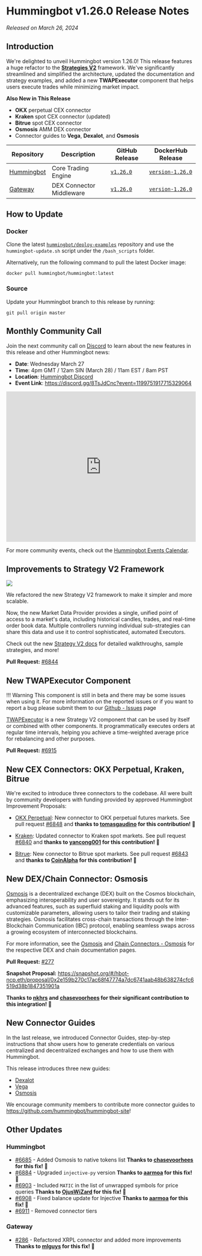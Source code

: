 # Hummingbot v1.26.0 Release Notes

*Released on March 26, 2024*

## Introduction

We're delighted to unveil Hummingbot version 1.26.0! This release features a huge refactor to the [**Strategies V2**](/strategies) framework. We've significantly streamlined and simplified the architecture, updated the documentation and strategy examples, and added a new **TWAPExecutor** component that helps users execute trades while minimizing market impact.

**Also New in This Release**

* **OKX** perpetual CEX connector
* **Kraken** spot CEX connector (updated)
* **Bitrue** spot CEX connector
* **Osmosis** AMM DEX connector
* Connector guides to **Vega**, **Dexalot**, and **Osmosis**

| Repository | Description | GitHub Release | DockerHub Release |
|------------|-------------|----------------|-------------------|
| [Hummingbot](https://github.com/hummingbot/hummingbot) | Core Trading Engine | [`v1.26.0`](https://github.com/hummingbot/hummingbot/releases/tag/v1.26.0) | [`version-1.26.0`](https://hub.docker.com/r/hummingbot/hummingbot/tags?name=version-1.26.0) |
| [Gateway](https://github.com/hummingbot/gateway) | DEX Connector Middleware | [`v1.26.0`](https://github.com/hummingbot/gateway/releases/tag/v1.26.0) | [`version-1.26.0`](https://hub.docker.com/r/hummingbot/gateway/tags?name=version-1.26.0) |

## How to Update

### Docker

Clone the latest [`hummingbot/deploy-examples`](https://github.com/hummingbot/deploy-examples) repository and use the `hummingbot-update.sh` script under the `/bash_scripts` folder.

Alternatively, run the following command to pull the latest Docker image:

```
docker pull hummingbot/hummingbot:latest
```

### Source

Update your Hummingbot branch to this release by running:

```
git pull origin master
```

## Monthly Community Call

Join the next community call on [Discord](https://discord.gg/hummingbot) to learn about the new features in this release and other Hummingbot news:

* **Date**: Wednesday March 27
* **Time**: 4pm GMT / 12am SIN (March 28) / 11am EST / 8am PST 
* **Location**: [Hummingbot Discord](https://discord.gg/hummingbot)
* **Event Link**: <https://discord.gg/8TsJdCnc?event=1199751917715329064>

<iframe style="width:100%; min-height:400px;" src="https://www.youtube.com/embed/FK61SMEmj4c" frameborder="0" allow="accelerometer; autoplay; encrypted-media; gyroscope; picture-in-picture" allowfullscreen></iframe>

For more community events, check out the [Hummingbot Events Calendar](https://lu.ma/u/hummingbot).


## Improvements to Strategy V2 Framework
 
[![](/v2-strategies/diagrams/14.png)](/v2-strategies/diagrams/14.png)

We refactored the new Strategy V2 framework to make it simpler and more scalable. 

Now, the new Market Data Provider provides a single, unified point of access to a market's data, including historical candles, trades, and real-time order book data. Multiple controllers running individual sub-strategies can share this data and use it to control sophisticated, automated Executors.

Check out the new [Strategy V2 docs](../v2-strategies/index.md) for detailed walkthroughs, sample strategies, and more!

**Pull Request:**  [#6844](https://github.com/hummingbot/hummingbot/pull/6844)

## New TWAPExecutor Component

!!! Warning
    This component is still in beta and there may be some issues when using it. For more information on the reported issues or if you want to report a bug please submit them to our [Github - Issues](https://github.com/hummingbot/hummingbot/issues/new?assignees=&labels=bug&projects=&template=bug_report.yml&title=Bug+Report) page

[TWAPExecutor](../v2-strategies/executors/twapexecutor.md) is a new Strategy V2 component that can be used by itself or combined with other components. It programmatically executes orders at regular time intervals, helping you achieve a time-weighted average price for rebalancing and other purposes.

**Pull Request:**  [#6915](https://github.com/hummingbot/hummingbot/pull/6915)

## New CEX Connectors: OKX Perpetual, Kraken, Bitrue

We're excited to introduce three connectors to the codebase. All were built by community developers with funding provided by approved Hummingbot Improvement Proposals:

* [OKX Perpetual](../exchanges/okx/okx.md): New connector to OKX perpetual futures markets. See pull request [#6848](https://github.com/hummingbot/hummingbot/pull/6848) and **thanks to [tomasgaudino](https://github.com/tomasgaudino) for this contribution! 🙏**

* [Kraken](../exchanges/kraken/index.md): Updated connector to Kraken spot markets. See pull request [#6840](https://github.com/hummingbot/hummingbot/pull/6840) and **thanks to [yancong001](https://github.com/yancong001) for this contribution! 🙏**
 
* [Bitrue](../exchanges/bitrue.md): New connector to Bitrue spot markets. See pull request [#6843](https://github.com/hummingbot/hummingbot/pull/6843) and **thanks to [CoinAlpha](https://github.com/coinalpha) for this contribution! 🙏**

## New DEX/Chain Connector: Osmosis

[Osmosis](https://app.osmosis.zone/) is a decentralized exchange (DEX) built on the Cosmos blockchain, emphasizing interoperability and user sovereignty. It stands out for its advanced features, such as superfluid staking and liquidity pools with customizable parameters, allowing users to tailor their trading and staking strategies. Osmosis facilitates cross-chain transactions through the Inter-Blockchain Communication (IBC) protocol, enabling seamless swaps across a growing ecosystem of interconnected blockchains. 

For more information, see the [Osmosis](../exchanges/osmosis.md) and [Chain Connectors - Osmosis](../chains/osmosis-chain.md) for the respective DEX and chain documentation pages.

**Pull Request:**  [#277](https://github.com/hummingbot/gateway/pull/277)

**Snapshot Proposal:** <https://snapshot.org/#/hbot-ncp.eth/proposal/0x2e159b270c17ac68f47774a7dc6741aab48b638274cfc6519d38b1847351901a>

**Thanks to [nkhrs](https://github.com/nkhrs) and [chasevoorhees](https://github.com/chasevoorhees) for their significant contribution to this integration! 🙏**

## New Connector Guides

In the last release, we introduced Connector Guides, step-by-step instructions that show users how to generate credentials on various centralized and decentralized exchanges and how to use them with Hummingbot.

This release introduces three new guides:

* [Dexalot](../academy-content/posts/using-dexalot-with-hummingbot/index.md)
* [Vega](../academy-content/posts/using-vega-protocol-with-hummingbot/index.md)
* [Osmosis](../academy-content/posts/using-osmosis-with-hummingbot/index.md)

We encourage community members to contribute more connector guides to <https://github.com/hummingbot/hummingbot-site>!

## Other Updates

### Hummingbot

 - [#6685](https://github.com/hummingbot/hummingbot/pull/6685) - Added Osmosis to native tokens list **Thanks to [chasevoorhees](https://github.com/chasevoorhees) for this fix! 🙏**
 - [#6884](https://github.com/hummingbot/hummingbot/pull/6884) - Upgraded `injective-py` version **Thanks to [aarmoa](https://github.com/aarmoa) for this fix! 🙏**
 - [#6903](https://github.com/hummingbot/hummingbot/pull/6903) - Included `MATIC` in the list of unwrapped symbols for price queries **Thanks to [OjusWiZard](https://github.com/OjusWiZard) for this fix! 🙏**
 - [#6908](https://github.com/hummingbot/hummingbot/pull/6908) - Fixed balance update for Injective **Thanks to [aarmoa](https://github.com/aarmoa) for this fix! 🙏**
 - [#6911](https://github.com/hummingbot/hummingbot/pull/6911) - Removed connector tiers

### Gateway

 - [#286](https://github.com/hummingbot/gateway/pull/286) - Refactored XRPL connector and added more improvements **Thanks to [mlguys](https://github.com/mlguys) for this fix! 🙏**
